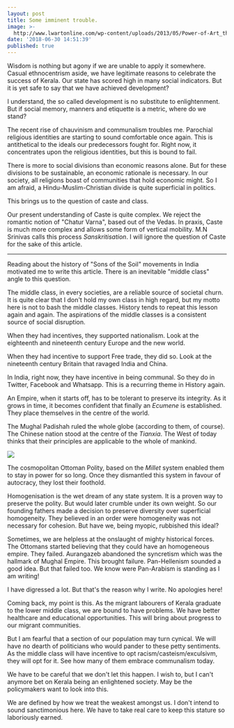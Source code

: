 ```yaml
---
layout: post
title: Some imminent trouble.
image: >-
  http://www.lwartonline.com/wp-content/uploads/2013/05/Power-of-Art_thumbnail.jpg
date: '2018-06-30 14:51:39'
published: true
---
```


Wisdom is nothing but agony if we are unable to apply it somewhere. Casual ethnocentrism aside, we have legitimate reasons to celebrate the success of Kerala. Our state has scored high in many social indicators. But it is yet safe to say that we have achieved development?

I understand, the so called development is no substitute to enlightenment. But if social memory, manners and etiquette is a metric, where do we stand?

The recent rise of chauvinism and communalism troubles me. Parochial religious identities are starting to sound comfortable once again. This is antithetical to the ideals our predecessors fought for. Right now, it concentrates upon the religious identities, but this is bound to fail. 

There is more to social divisions than economic reasons alone. But for these divisions to be sustainable, an economic rationale is necessary. In our society, all religions boast of communities that hold economic might. So I am afraid, a Hindu-Muslim-Christian divide is quite superficial in politics. 

This brings us to the question of caste and class.

Our present understanding of Caste is quite complex. We reject the romantic notion of "Chatur Varna", based out of the Vedas. In praxis, Caste is much more complex and allows some form of vertical mobility. M.N Srinivas calls this process *Sanskritisation*. I will ignore the question of Caste for the sake of this article. 

<hr>

Reading about the history of "Sons of the Soil" movements in India motivated me to write this article. There is an inevitable "middle class" angle to this question.

The middle class, in every societies, are a reliable source of societal churn. It is quite clear that I don't hold my own class in high regard, but my motto here is not to bash the middle classes. History tends to repeat this lesson again and again. The aspirations of the middle classes is a consistent source of social disruption.

When they had incentives, they supported nationalism. Look at the eighteenth and nineteenth century Europe and the new world.

When they had incentive to support Free trade, they did so. Look at the nineteenth century Britain that ravaged India and China.

In India, right now, they have incentive in being communal. So they do in Twitter, Facebook and Whatsapp. This is a recurring theme in History again.

An Empire, when it starts off, has to be tolerant to preserve its integrity. As it grows in time, it becomes confident that finally an *Ecumene* is established. They place themselves in the centre of the world. 

The Mughal Padishah ruled the whole globe (according to them, of course). The Chinese nation stood at the centre of the *Tianxia*. The West of today thinks that their principles are applicable to the whole of mankind. 

![](https://blogs.timesofindia.indiatimes.com/wp-content/uploads/2016/05/Capture17.jpg)

The cosmopolitan Ottoman Polity, based on the *Millet* system enabled them to stay in power for so long. Once they dismantled this system in favour of autocracy, they lost their foothold. 

Homogenisation is the wet dream of any state system. It is a proven way to preserve the polity. But would later crumble under its own weight. So our founding fathers made a decision to preserve diversity over superficial homogeneity. They believed in an order were homogeneity was not necessary for cohesion. But have we, being myopic, rubbished this ideal?

Sometimes, we are helpless at the onslaught of mighty historical forces. The Ottomans started believing that they could have an homogeneous empire. They failed. Aurangazeb abandoned the syncretism which was the hallmark of Mughal Empire. This brought failure. Pan-Hellenism sounded a good idea. But that failed too. We know were Pan-Arabism is standing as I am writing!

I have digressed a lot. But that's the reason why I write. No apologies here!

Coming back, my point is this. As the migrant labourers of Kerala graduate to the lower middle class, we are bound to have problems. We have better healthcare and educational opportunities. This will bring about progress to our migrant communities.

But I am fearful that a section of our population may turn cynical. We will have no dearth of politicians who would pander to these petty sentiments. As the middle class will have incentive to opt racism/casteism/exculsivm, they will opt for it. See how many of them embrace communalism today.

We have to be careful that we don't let this happen. I wish to, but I can't anymore bet on Kerala being an enlightened society. May be the policymakers want to look into this.

We are defined by how we treat the weakest amongst us. I don't intend to sound sanctimonious here. We have to take real care to keep this stature so laboriously earned.
